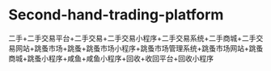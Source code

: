 # Second-hand-trading-platform
二手+二手交易平台+二手交易+二手交易小程序+二手交易系统+二手商城+二手交易网站+跳蚤市场+跳蚤+跳蚤市场小程序+跳蚤市场管理系统+跳蚤市场网站+跳蚤商城+跳蚤小程序+咸鱼+咸鱼小程序+回收+收回平台+回收小程序
